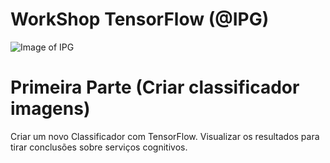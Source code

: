 # WorkShop TensorFlow (@IPG)
![Image of IPG](https://github.com/daeynasvistas/WorkShop_Xamarin/blob/Vers.01/AppIPG/AppIPG.Android/Resources/drawable/IPG_M.jpg?raw=true)

# Primeira Parte (Criar classificador imagens)
Criar um novo Classificador com TensorFlow. Visualizar os resultados para tirar conclusões sobre serviços cognitivos.

